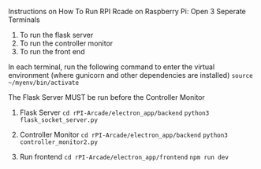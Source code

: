 Instructions on How To Run RPI Rcade on Raspberry Pi:
Open 3 Seperate Terminals
1. To run the flask server 
2. To run the controller monitor
3. To run the front end

In each terminal, run the following command to enter the virtual environment (where gunicorn and other dependencies are installed)
```source ~/myenv/bin/activate```

The Flask Server MUST be run before the Controller Monitor

1. Flask Server
```cd rPI-Arcade/electron_app/backend```
```python3 flask_socket_server.py```

2. Controller Monitor
```cd rPI-Arcade/electron_app/backend```
```python3 controller_monitor2.py```

3. Run frontend
```cd rPI-Arcade/electron_app/frontend```
```npm run dev```